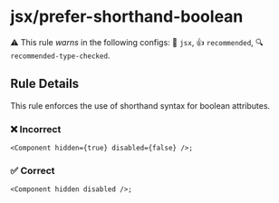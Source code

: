 # jsx/prefer-shorthand-boolean

⚠️ This rule _warns_ in the following configs: 🎨 `jsx`, 👍 `recommended`, 🔍 `recommended-type-checked`.

<!-- end auto-generated rule header -->

## Rule Details

This rule enforces the use of shorthand syntax for boolean attributes.

### ❌ Incorrect

```tsx
<Component hidden={true} disabled={false} />;
```

### ✅ Correct

```tsx
<Component hidden disabled />;
```
